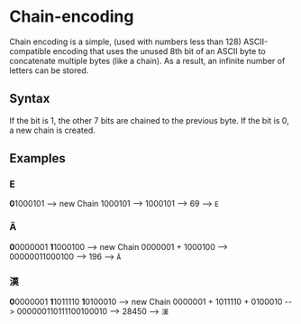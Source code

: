 # Chain-encoding
Chain encoding is a simple, (used with numbers less than 128) ASCII-compatible encoding that uses the unused 8th bit of an ASCII byte to concatenate multiple bytes (like a chain).
As a result, an infinite number of letters can be stored.

## Syntax
If the bit is 1, the other 7 bits are chained to the previous byte.
If the bit is 0, a new chain is created.

## Examples
### E
**0**1000101 --> new Chain 1000101 --> 1000101 --> 69 --> `E`

### Ä
**0**0000001 **1**1000100 --> new Chain 0000001 + 1000100 --> 00000011000100 --> 196 --> `Ä`

### 漢
**0**0000001 **1**1011110 **1**0100010 --> new Chain 0000001 + 1011110 + 0100010 --> 000000110111100100010 --> 28450 --> `漢`

